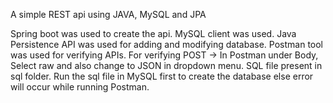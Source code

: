 A simple REST api using JAVA, MySQL and JPA

Spring boot was used to create the api.
MySQL client was used.
Java Persistence API was used for adding and modifying database.
Postman tool was used for verifying APIs.
For verifying POST -> In Postman under Body, Select raw and also change to JSON in dropdown menu.
SQL file present in sql folder. Run the sql file in MySQL first to create the database else error will occur while running Postman.
